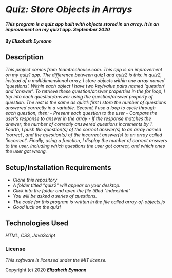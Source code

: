 # _Quiz: Store Objects in Arrays_

#### _This program is a quiz app built with objects stored in an array. It is an improvement on my quiz1 app. September 2020_

#### By _**Elizabeth Eymann**_

## Description

_This project comes from teamtreehouse.com. This app is an improvement on my quiz1 app. The difference between quiz1 and quiz2 is this: in quiz2, instead of a multidimensional array, I store objects within one array named 'questions'. Within each object I have two key/value pairs named 'question' and 'answer'. To retrieve these question/answer properties in the for loop, I tap into each question/answer using the question/answer property of question. The rest is the same as quiz1: first I store the number of questions answered correctly in a variable. Second, I use a loop to cycle through each question, then:
    - Present each question to the user
    - Compare the user's response to answer in the array
    - If the response matches the answer, the number of correctly
      answered questions increments by 1.
Fourth, I push the question(s) of the correct answer(s) to an array named 'correct', and the question(s) of the incorrect answer(s) to an array called 'incorrect'. Finally, using a function, I display the number of correct answers to the user, including which questions the user got correct, and which ones the user got wrong._

## Setup/Installation Requirements

* _Clone this repository_
* _A folder titled "quiz2" will appear on your desktop._
* _Click into the folder and open the file titled "index.html"_
* _You will be asked a series of questions._
* _The code for this program is written in the file called array-of-objects.js_
* _Good luck on the quiz!_

## Technologies Used

_HTML, CSS, JavaScript_

### License

*This software is licensed under the MIT license.*

Copyright (c) 2020 **_Elizabeth Eymann_**
